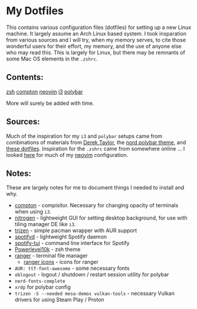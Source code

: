 # My Dotfiles

This contains various configuration files (dotfiles) for setting up a new Linux machine.
It largely assume an Arch Linux based system.
I took insparation from various sources and I will try, when my memory serves, to cite those wonderful users for their effort, my memory, and the use of anyone else who may read this.
This is largely for Linux, but there may be remnants of some Mac OS elements in the `.zshrc`.

## Contents:

[zsh](.zshrc)
[compton](.compton.conf)
[neovim](.config/nvim/init.vim)
[i3](.config/i3/config)
[polybar](.config/polybar/config)

More will surely be added with time.

## Sources:

Much of the inspiration for my `i3` and `polybar` setups came from combinations of materials from [Derek Taylor](https://gitlab.com/dwt1/dotfiles), the [nord polybar theme](https://github.com/Yucklys/polybar-nord-theme), and [these dotfiles](https://github.com/cvignal/dotfiles). 
Inspiration for the `.zshrc` came from somewhere online ... 
I looked [here](https://jdhao.github.io/2018/12/24/centos_nvim_install_use_guide_en/) for much of my [neovim](https://neovim.io/) configuration.

## Notes:

These are largely notes for me to document things I needed to install and why.

* [compton](https://github.com/chjj/compton/) - compisitor. Necessary for changing opacity of terminals when using `i3`.
* [nitrogen](https://wiki.archlinux.org/title/Nitrogen) - lightweight GUI for setting desktop background, for use with tiling manager DE like `i3`.
* [trizen](https://aur.archlinux.org/packages/trizen/) - simple pacman wrapper with AUR support
* [spotifyd](https://github.com/Spotifyd/spotifyd) - lightweight Spotify daemon
* [spotify-tui](https://github.com/Rigellute/spotify-tui) - command line interface for Spotify
* [Powerlevel10k](https://github.com/romkatv/powerlevel10k) - zsh theme
* [ranger](https://github.com/ranger/ranger) - terminal file manager
  * [ranger icons](https://github.com/alexanderjeurissen/ranger_devicons) - icons for ranger
* `AUR: ttf-font-awesome` - some necessary fonts
* `oblogout` - logout / shutdown / restart session utility for polybar
* `nerd-fonts-complete`
* `xrdp` for polybar config
* `trizen -S --needed mesa-demos vulkan-tools` - necessary Vulkan drivers for using Steam Play / Proton
